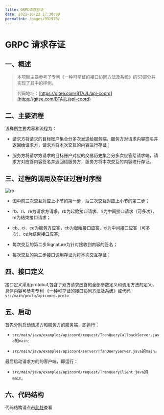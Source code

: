 ```yaml
---
title: GRPC请求存证
date: 2021-10-22 17:30:09
permalink: /pages/932973/
---
```


# GRPC 请求存证

## 一、概述

>  本项目主要参考了专利《一种可举证的接口协同方法及系统》的S3部分并实现了其中的样例。
>
> 代码地址：[https://gitee.com/BTAJL/api-coord](https://gitee.com/BTAJL/api-coord)

## 二、主要流程

该样例主要内容和流程为：

* 请求方将请求的目标账户集合分多次发送给服务端，服务方对请求内容签名并返回给请求方，请求方将本次交互的内容进行存证；

* 服务方将请求方请求的目标账户对应的交易历史集合分多次应答给请求端，请求方对应答内容签名并返回给服务方，服务方将本次交互的内容进行存证。

## 三、过程的调用及存证过程时序图

![ro](/api-coord/img/save/grpc-description.png)

* 图中前三次交互对应上小节的第一步，后三次交互对应上小节的第二步；

* rb、ri、re为请求方请求，rb为起始接口请求、ri为中间接口请求（可多次）、re为结束接口请求；

* cb、ci、ce为服务方应答，cb为起始接口应答、ci为中间接口应答（可多次）、ce为结束接口应答;

* 每次交互的第二步Signature为针对接收到内容的签名；

* 每次交互的第三步接口调用存证为将本次交互存证；

## 四、接口定义

接口定义采用protobuf,包含了双方请求应答的全部参数定义和调用方法的定义，具体内容可参考专利 《一种可举证的接口协同方法及系统》或代码 `src/main/proto/apicoord.proto`

## 五、启动

首先分别启动请求方和服务方的服务端，即运行：

* `src/main/java/examples/apicoord/request/TranQueryCallbackServer.java`的`main`;

* `src/main/java/examples/apicoord/server/TfanQueryServer.java`的`main`。

最后启动请求方的的客户端，即运行：

* `src/main/java/examples/apicoord/request/TranQueryClient.java`的`main`。

## 六、代码结构

代码结构请点击[此处](/pages/5536f8/#二、grpc调用代码示例结构)查看

